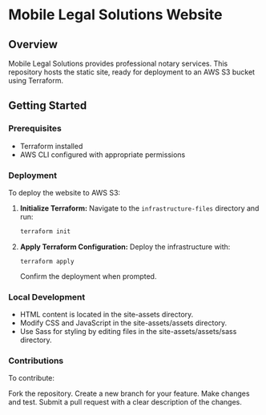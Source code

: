 # Mobile Legal Solutions Website

## Overview
Mobile Legal Solutions provides professional notary services. This repository hosts the static site, ready for deployment to an AWS S3 bucket using Terraform.

## Getting Started

### Prerequisites
- Terraform installed
- AWS CLI configured with appropriate permissions

### Deployment
To deploy the website to AWS S3:

1. **Initialize Terraform:**
   Navigate to the `infrastructure-files` directory and run:
   ```bash
   terraform init
   ```
2. **Apply Terraform Configuration:**
   Deploy the infrastructure with:
   ```
   terraform apply
   ```
   Confirm the deployment when prompted.

### Local Development
- HTML content is located in the site-assets directory.
- Modify CSS and JavaScript in the site-assets/assets directory.
- Use Sass for styling by editing files in the site-assets/assets/sass directory.

### Contributions

To contribute:

Fork the repository.
Create a new branch for your feature.
Make changes and test.
Submit a pull request with a clear description of the changes.